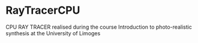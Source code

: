 # RayTracerCPU


CPU RAY TRACER realised during the course Introduction to photo-realistic synthesis at the University of Limoges

